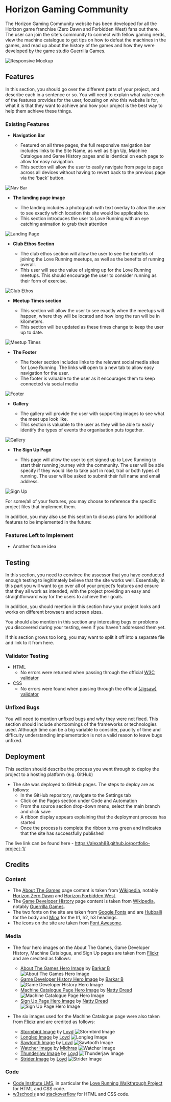 # Horizon Gaming Community

The Horizon Gaming Community website has been developed for all the Horizon game franchise (Zero Dawn and Forbidden West) fans out there. The user can join the site's community to connect with fellow gaming nerds, view the machine catalogue to get tips on how to defeat the machines in the games, and read up about the history of the games and how they were developed by the game studio Guerrilla Games. 

![Responsive Mockup](assets/images/horizon-gaming-community-mockup.png)

## Features 

In this section, you should go over the different parts of your project, and describe each in a sentence or so. You will need to explain what value each of the features provides for the user, focusing on who this website is for, what it is that they want to achieve and how your project is the best way to help them achieve these things.

### Existing Features

- __Navigation Bar__

  - Featured on all three pages, the full responsive navigation bar includes links to the Site Name, as well as Sign Up, Machine Catalogue and Game History pages and is identical on each page to allow for easy navigation.
  - This section will allow the user to easily navigate from page to page across all devices without having to revert back to the previous page via the ‘back’ button. 

![Nav Bar](assets/images/nav-bar.png)

- __The landing page image__

  - The landing includes a photograph with text overlay to allow the user to see exactly which location this site would be applicable to. 
  - This section introduces the user to Love Running with an eye catching animation to grab their attention

![Landing Page](https://github.com/lucyrush/readme-template/blob/master/media/love_running_landing.png)

- __Club Ethos Section__

  - The club ethos section will allow the user to see the benefits of joining the Love Running meetups, as well as the benefits of running overall. 
  - This user will see the value of signing up for the Love Running meetups. This should encourage the user to consider running as their form of exercise. 

![Club Ethos](https://github.com/lucyrush/readme-template/blob/master/media/love_running_ethos.png)

- __Meetup Times section__

  - This section will allow the user to see exactly when the meetups will happen, where they will be located and how long the run will be in kilometers. 
  - This section will be updated as these times change to keep the user up to date. 

![Meetup Times](https://github.com/lucyrush/readme-template/blob/master/media/love_running_times.png)

- __The Footer__ 

  - The footer section includes links to the relevant social media sites for Love Running. The links will open to a new tab to allow easy navigation for the user. 
  - The footer is valuable to the user as it encourages them to keep connected via social media

![Footer](https://github.com/lucyrush/readme-template/blob/master/media/love_running_footer.png)

- __Gallery__

  - The gallery will provide the user with supporting images to see what the meet ups look like. 
  - This section is valuable to the user as they will be able to easily identify the types of events the organisation puts together. 

![Gallery](https://github.com/lucyrush/readme-template/blob/master/media/love_running_gallery.png)

- __The Sign Up Page__

  - This page will allow the user to get signed up to Love Running to start their running journey with the community. The user will be able specify if they would like to take part in road, trail or both types of running. The user will be asked to submit their full name and email address. 

![Sign Up](https://github.com/lucyrush/readme-template/blob/master/media/love_running_signup.png)

For some/all of your features, you may choose to reference the specific project files that implement them.

In addition, you may also use this section to discuss plans for additional features to be implemented in the future:

### Features Left to Implement

- Another feature idea

## Testing 

In this section, you need to convince the assessor that you have conducted enough testing to legitimately believe that the site works well. Essentially, in this part you will want to go over all of your project’s features and ensure that they all work as intended, with the project providing an easy and straightforward way for the users to achieve their goals.

In addition, you should mention in this section how your project looks and works on different browsers and screen sizes.

You should also mention in this section any interesting bugs or problems you discovered during your testing, even if you haven't addressed them yet.

If this section grows too long, you may want to split it off into a separate file and link to it from here.


### Validator Testing 

- HTML
  - No errors were returned when passing through the official [W3C validator](https://validator.w3.org/nu/?doc=https%3A%2F%2Fcode-institute-org.github.io%2Flove-running-2.0%2Findex.html)
- CSS
  - No errors were found when passing through the official [(Jigsaw) validator](https://jigsaw.w3.org/css-validator/validator?uri=https%3A%2F%2Fvalidator.w3.org%2Fnu%2F%3Fdoc%3Dhttps%253A%252F%252Fcode-institute-org.github.io%252Flove-running-2.0%252Findex.html&profile=css3svg&usermedium=all&warning=1&vextwarning=&lang=en#css)

### Unfixed Bugs

You will need to mention unfixed bugs and why they were not fixed. This section should include shortcomings of the frameworks or technologies used. Although time can be a big variable to consider, paucity of time and difficulty understanding implementation is not a valid reason to leave bugs unfixed. 

## Deployment

This section should describe the process you went through to deploy the project to a hosting platform (e.g. GitHub) 

- The site was deployed to GitHub pages. The steps to deploy are as follows: 
  - In the GitHub repository, navigate to the Settings tab 
  - Click on the Pages section under Code and Automation
  - From the source section drop-down menu, select the main branch and click save
  - A ribbon display appears explaining that the deployment process has started
  - Once the process is complete the ribbon turns green and indicates that the site has successfully published 

The live link can be found here - https://alexah88.github.io/portfolio-project-1/


## Credits 

### Content 

- The [About The Games](index.html) page content is taken from [Wikipedia](https://en.wikipedia.org/wiki/Main_Page), notably [Horizon Zero Dawn](https://en.wikipedia.org/wiki/Horizon_Zero_Dawn) and [Horizon Forbidden West](https://en.wikipedia.org/wiki/Horizon_Forbidden_West).
- The [Game Developer History](game-developer-history.html) page content is taken from [Wikipedia](https://en.wikipedia.org/wiki/Main_Page), notably [Guerrilla Games](https://en.wikipedia.org/wiki/Guerrilla_Games).
- The two fonts on the site are taken from [Google Fonts](https://fonts.google.com/) and are [Hubballi](https://fonts.google.com/specimen/Hubballi?query=hubball) for the body and [Mina](https://fonts.google.com/specimen/Mina?query=mina) for the h1, h2, h3 headings.  
- The icons on the site are taken from [Font Awesome](https://fontawesome.com/).

### Media

- The four hero images on the About The Games, Game Developer History, Machine Catalogue, and Sign Up pages are taken from [Flickr](https://www.flickr.com/) and are credited as follows:
  - [About The Games Hero Image](https://live.staticflickr.com/65535/50957859957_438eac90f0_k.jpg) by [Barkar B](https://www.flickr.com/people/141604050@N05/)
    ![About The Games Hero Image](assets/images/hero-image-about-the-games.jpg)
  - [Game Developer History Hero Image](https://live.staticflickr.com/65535/50945317813_2106d0489c_k.jpg) by [Barkar B](https://www.flickr.com/people/141604050@N05/)
    ![Game Developer History Hero Image](assets/images/hero-image-developer-history.jpg)
  - [Machine Catalogue Page Hero Image](https://live.staticflickr.com/65535/50588087452_81684a2c39_h.jpg) by [Natty Dread](https://www.flickr.com/photos/nattydread011/)
    ![Machine Catalogue Page Hero Image](assets/images/hero-image-machine-catalogue.jpg)
  - [Sign Up Page Hero Image](https://live.staticflickr.com/65535/50587215813_6395b6b86d_h.jpg) by [Natty Dread](https://www.flickr.com/photos/nattydread011/)
    ![Sign Up Page Hero Image](assets/images/hero-image-sign-up.jpg)

- The six images used for the Machine Catalogue page were also taken from [Flickr](https://www.flickr.com/) and are credited as follows:
  - [Stormbird Image](https://live.staticflickr.com/65535/50243038547_01889baec9_h.jpg) by [Loyd](https://www.flickr.com/photos/155101337@N06/)
    ![Stormbird Image](assets/images/machine-catalogue-stormbird.jpg)
  - [Longleg Image](https://live.staticflickr.com/65535/50304729508_6e5e269150_z.jpg) by [Loyd](https://www.flickr.com/photos/155101337@N06/)
    ![Longleg Image](assets/images/machine-catalogue-longleg.jpg)
  - [Sawtooth Image](https://live.staticflickr.com/65535/50229192026_a3bd8cd8b3_z.jpg) by [Loyd](https://www.flickr.com/photos/155101337@N06/)
    ![Sawtooth Image](assets/images/machine-catalogue-sawtooth.jpg)
  - [Watcher Image](https://live.staticflickr.com/2872/32383521443_de8f58b4bf_h.jpg) by [Midhras](https://www.flickr.com/photos/midhras/)
    ![Watcher Image](assets/images/machine-catalogue-watcher.jpg)
  - [Thunderjaw Image](https://live.staticflickr.com/65535/50301828211_aeb138adf4_k.jpg) by [Loyd](https://www.flickr.com/photos/155101337@N06/)
    ![Thunderjaw Image](assets/images/machine-catalogue-thunderjaw.jpg)
  - [Strider Image](https://live.staticflickr.com/65535/50205975807_83428a99e9_z.jpg) by [Loyd](https://www.flickr.com/photos/155101337@N06/)
    ![Strider Image](assets/images/machine-catalogue-strider.jpg)

### Code

- [Code Institute LMS](https://learn.codeinstitute.net/ci_program/diplomainsoftwaredevelopmentecommerce), in particular the [Love Running Walkthrough Project](https://learn.codeinstitute.net/courses/course-v1:CodeInstitute+LR101+2021_T1/courseware/4a07c57382724cfda5834497317f24d5/f2db5fd401004fccb43b01a6066a5333/) for HTML and CSS code. 
- [w3schools](https://www.w3schools.com/) and [stackoverflow](https://stackoverflow.com/) for HTML and CSS code. 